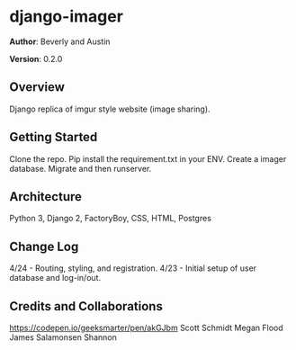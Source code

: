 # django-imager

**Author**: Beverly and Austin

**Version**: 0.2.0

## Overview
<!-- Provide a high level overview of what this application is and why you are building it, beyond the fact that it's an assignment for a Code Fellows 301 class. (i.e. What's your problem domain?) -->
Django replica of imgur style website (image sharing).

## Getting Started
<!-- What are the steps that a user must take in order to build this app on their own machine and get it running? -->
Clone the repo. Pip install the requirement.txt in your ENV. Create a imager database. Migrate and then runserver.

## Architecture
<!-- Provide a detailed description of the application design. What technologies (languages, libraries, etc) you're using, and any other relevant design information. -->
Python 3, Django 2, FactoryBoy, CSS, HTML, Postgres

## Change Log
<!-- Use this are to document the iterative changes made to your application as each feature is successfully implemented. Use time stamps. Here's an examples:

01-01-2001 4:59pm - Application now has a fully-functional express server, with GET and POST routes for the book resource.-->
4/24 - Routing, styling, and registration.
4/23 - Initial setup of user database and log-in/out.


## Credits and Collaborations
<!-- Give credit (and a link) to other people or resources that helped you build this application. -->
https://codepen.io/geeksmarter/pen/akGJbm
Scott Schmidt
Megan Flood
James Salamonsen
Shannon
